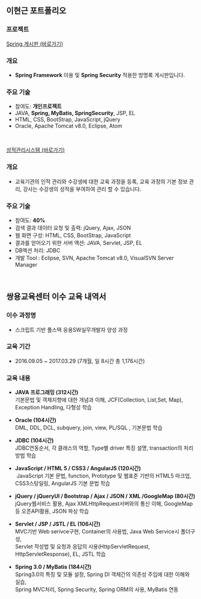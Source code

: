 ## 이현근 포트폴리오

### 프로젝트
[Spring 게시판 (바로가기)](https://github.com/nikerun23/guestbook)

### 개요
* **Spring Framework** 이용 및 **Spring Security** 적용한 방명록 게시판입니다.

### 주요 기술
* 참여도: **개인프로젝트**
* JAVA, **Spring, MyBatis, SpringSecurity**, JSP, EL
* HTML, CSS, BootStrap, JavaScript, jQuery
* Oracle, Apache Tomcat v8.0, Eclipse, Atom
<br>


[성적관리시스템 (바로가기)](https://github.com/nikerun23/gradeprocess/tree/master/gradeprocess)

### 개요
* 교육기관의 인적 관리와 수강생에 대한 교육 과정을 등록, 교육 과정의 기본 정보 관리, 강사는 수강생의 성적을 부여하여 관리 할 수 있습니다.

### 주요 기술
* 참여도: **40%**
* 검색 결과 데이터 요청 및 출력: jQuery, Ajax, JSON
* 웹 화면 구성: HTML, CSS, BootStrap, JavaScript
* 결과를 얻어오기 위한 서버 액션: JAVA, Servlet, JSP, EL
* DB액션 처리: JDBC
* 개발 Tool : Eclipse, SVN, Apache Tomcat v8.0, VisualSVN Server Manager
<br>

## 쌍용교육센터 이수 교육 내역서

### 이수 과정명
* 스크립트 기반 풀스택 응용SW실무개발자 양성 과정

### 교육 기간
* 2016.09.05 ~ 2017.03.29 (7개월, 일 8시간 총 1,176시간)

### 교육 내용
- **JAVA 프로그래밍 (312시간)**<br>
  기본문법 및 객체지향에 대한 개념과 이해, JCF(Collection, List,Set, Map), Exception Handling, 다형성 학습
  
- **Oracle (104시간)**<br>
  DML, DDL, DCL, subquery, join, view, PL/SQL , 기본문법 학습
  
- **JDBC (104시간)**<br>
  JDBC연동순서, 각 클래스의 역할, Type별 driver 특징 설명, transaction의 처리방법 학습<br>
  
- **JavaScript / HTML 5 / CSS3 / AngularJS (120시간)**<br>
  JavaScript 기본 문법, function, Prototype 및 웹표준 기반의 HTML5 마크업, CSS3스탕일링, AngularJS 기본 문법 학습<br>
  
- **jQuery / jQueryUI / Bootstrap / Ajax / JSON / XML /GoogleMap (80시간)**<br>
  jQuery웹서비스 활용, Ajax XMLHttpRequest서버와의 통신 이해, GoogleMap등 오픈API활용, JSON 파싱 학습<br>
  
- **Servlet / JSP / JSTL / EL (106시간)**<br>
  MVC기반 Web serivce구현, Container의 사용법, Java Web Service시 폴더구성,<br>
  Servlet 작성법 및 요청과 응답의 사용(HttpServletRequest, HttpServletResponse), EL, JSTL 학습<br>
  
- **Spring 3.0 / MyBatis (184시간)**<br>
  Spring3.0의 특징 및 모듈 설정, Spring DI 객체간의 의존성 주입에 대한 이해와 실습,<br>
  Spring MVC처리, Spring Security, Spring ORM의 사용, MyBatis 연동
